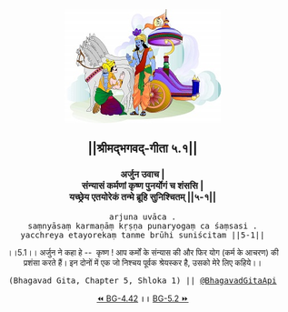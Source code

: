 <center><img src="../../asset/BG.png" alt="#API #bhagavadgitaapi #slok #nodejs #js #api #gitaapi #krishna #hinduism #vedic #ISKCON #shreemadbhagavadgita #technology"/>
<h2>||श्रीमद्‍भगवद्‍-गीता ५.१||</h2>
<h3>अर्जुन उवाच |<br/>संन्यासं कर्मणां कृष्ण पुनर्योगं च शंससि |<br/>यच्छ्रेय एतयोरेकं तन्मे ब्रूहि सुनिश्चितम् ||५-१||</h3>
<pre>arjuna uvāca .<br/>saṃnyāsaṃ karmaṇāṃ kṛṣṇa punaryogaṃ ca śaṃsasi .<br/>yacchreya etayorekaṃ tanme brūhi suniścitam ||5-1||</pre>
<p>।।5.1।। अर्जुन ने कहा हे --  कृष्ण ! आप कर्मों के संन्यास की और फिर योग (कर्म के आचरण) की प्रशंसा करते हैं। इन दोनों में एक जो निश्चय पूर्वक श्रेयस्कर है, उसको मेरे लिए कहिये।।</p>
<pre>(Bhagavad Gita, Chapter 5, Shloka 1) || <a href="https://twitter.com/bhagavadgitaapi">@BhagavadGitaApi</a></pre><a href="../../4/42">⏪  BG-4.42</a><b>        ।।        </b><a href="../../5/2">BG-5.2  ⏩</a></center>